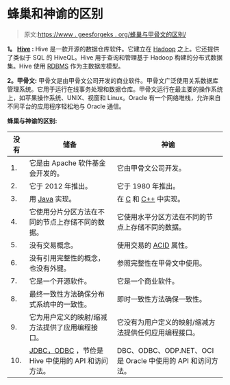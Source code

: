 # 蜂巢和神谕的区别

> 原文:[https://www . geesforgeks . org/蜂巢与甲骨文的区别/](https://www.geeksforgeeks.org/difference-between-hive-and-oracle/)

**1。 [Hive](https://www.geeksforgeeks.org/hive-overview/) :**
Hive 是一款开源的数据仓库软件。它建立在 [Hadoop](https://www.geeksforgeeks.org/hadoop-an-introduction/) 之上。它还提供了类似于 SQL 的 HiveQL。Hive 用于查询和管理基于 Hadoop 构建的分布式数据集。Hive 使用 [RDBMS](https://www.geeksforgeeks.org/rdbms-architecture/) 作为主数据库模型。

**2。甲骨文:**
甲骨文是由甲骨文公司开发的商业软件。甲骨文广泛使用关系数据库管理系统。它用于运行在线事务处理和数据仓库。甲骨文运行在最主要的操作系统上，如苹果操作系统、UNIX、视窗和 Linux。Oracle 有一个网络堆栈，允许来自不同平台的应用程序轻松地与 Oracle 通信。

**蜂巢与神谕的区别:**

<center>

| 没有 | 储备 | 神谕 |
| --- | --- | --- |
| 1. | 它是由 Apache 软件基金会开发的。 | 它由甲骨文公司开发。 |
| 2. | 它于 2012 年推出。 | 它于 1980 年推出。 |
| 3. | 用 [Java](https://www.geeksforgeeks.org/java/) 实现。 | 在 [C](https://www.geeksforgeeks.org/c-programming-language/) 和 [C++](https://www.geeksforgeeks.org/c-plus-plus/) 中实现。 |
| 4. | 它使用分片分区方法在不同的节点上存储不同的数据。 | 它使用水平分区方法在不同的节点上存储不同的数据。 |
| 5. | 没有交易概念。 | 使用交易的 [ACID](https://www.geeksforgeeks.org/acid-properties-in-dbms/) 属性。 |
| 6. | 没有引用完整性的概念，也没有外键。 | 参照完整性在甲骨文中使用。 |
| 7. | 它是一个开源软件。 | 它是一个商业软件。 |
| 8. | 最终一致性方法确保分布式系统中的一致性。 | 即时一致性方法确保一致性。 |
| 9. | 它为用户定义的映射/缩减方法提供了应用编程接口。 | 它没有为用户定义的映射/缩减方法提供任何应用编程接口。 |
| 10. | [JDBC，ODBC](https://www.geeksforgeeks.org/difference-odbc-jdbc/) ，节俭是 Hive 中使用的 API 和访问方法。 | DBC、ODBC、ODP.NET、OCI 是 Oracle 中使用的 API 和访问方法。 |

</center>